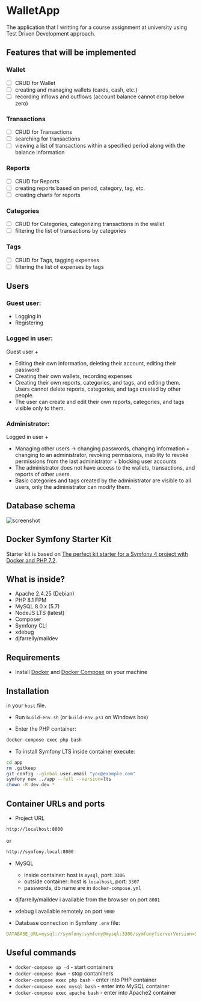 # WalletApp

The application that I writting for a course assignment at university using Test Driven Development approach.

## Features that will be implemented

### Wallet
- [ ] CRUD for Wallet
- [ ] creating and managing wallets (cards, cash, etc.)
- [ ] recording inflows and outflows (account balance cannot drop below zero)
### Transactions
- [ ] CRUD for Transactions
- [ ] searching for transactions
- [ ] viewing a list of transactions within a specified period along with the balance information
### Reports
- [ ] CRUD for Reports
- [ ] creating reports based on period, category, tag, etc.
- [ ] creating charts for reports
### Categories
- [ ] CRUD for Categories, categorizing transactions in the wallet
- [ ] filtering the list of transactions by categories
### Tags
- [ ] CRUD for Tags, tagging expenses
- [ ] filtering the list of expenses by tags

## Users

### Guest user:
* Logging in
* Registering

### Logged in user:
Guest user +
* Editing their own information, deleting their account, editing their password
* Creating their own wallets, recording expenses
* Creating their own reports, categories, and tags, and editing them. Users cannot delete reports, categories, and tags created by other people.
* The user can create and edit their own reports, categories, and tags visible only to them.

### Administrator:
Logged in user +
* Managing other users -> changing passwords, changing information + changing to an administrator, revoking permissions, inability to revoke permissions from the last administrator + blocking user accounts
* The administrator does not have access to the wallets, transactions, and reports of other users.
* Basic categories and tags created by the administrator are visible to all users, only the administrator can modify them.

## Database schema
![screenshot](./diagram.png)

## Docker Symfony Starter Kit

Starter kit is based on [The perfect kit starter for a Symfony 4 project with Docker and PHP 7.2](https://medium.com/@romaricp/the-perfect-kit-starter-for-a-symfony-4-project-with-docker-and-php-7-2-fda447b6bca1).

## What is inside?

* Apache 2.4.25 (Debian)
* PHP 8.1 FPM
* MySQL 8.0.x (5.7)
* NodeJS LTS (latest)
* Composer
* Symfony CLI
* xdebug
* djfarrelly/maildev

## Requirements

* Install [Docker](https://www.docker.com/products/docker-desktop) and [Docker Compose](https://docs.docker.com/compose/install) on your machine

## Installation

in your `host` file.

* Run `build-env.sh` (or `build-env.ps1` on Windows box)

* Enter the PHP container:

```bash
docker-compose exec php bash
```

* To install Symfony LTS inside container execute:

```bash
cd app
rm .gitkeep
git config --global user.email "you@example.com"
symfony new ../app --full --version=lts
chown -R dev.dev *
```

## Container URLs and ports

* Project URL

```bash
http://localhost:8000
```

or

```bash
http://symfony.local:8000
```

* MySQL

    * inside container: host is `mysql`, port: `3306`
    * outside container: host is `localhost`, port: `3307`
    * passwords, db name are in `docker-compose.yml`

* djfarrelly/maildev i available from the browser on port `8001`

* xdebug i available remotely on port `9000`

* Database connection in Symfony `.env` file:
```yaml
DATABASE_URL=mysql://symfony:symfony@mysql:3306/symfony?serverVersion=5.7
```

## Useful commands

* `docker-compose up -d` - start containers
* `docker-compose down` - stop contaniners
* `docker-compose exec php bash` - enter into PHP container
* `docker-compose exec mysql bash` - enter into MySQL container
* `docker-compose exec apache bash` - enter into Apache2 container